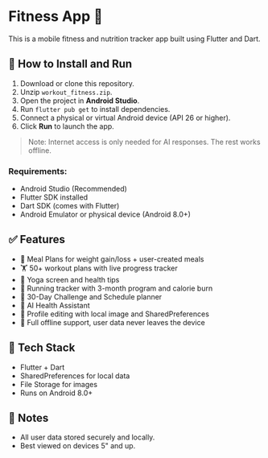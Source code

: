 # Fitness App 📱

This is a mobile fitness and nutrition tracker app built using Flutter and Dart.

## 🔧 How to Install and Run

1. Download or clone this repository.
2. Unzip `workout_fitness.zip`.
3. Open the project in **Android Studio**.
4. Run `flutter pub get` to install dependencies.
5. Connect a physical or virtual Android device (API 26 or higher).
6. Click **Run** to launch the app.

> Note:  Internet access is only needed for AI responses. The rest works offline.
### Requirements:
- Android Studio (Recommended)
- Flutter SDK installed
- Dart SDK (comes with Flutter)
- Android Emulator or physical device (Android 8.0+)

## ✅ Features

- 🥗 Meal Plans for weight gain/loss + user-created meals
- 🏋️ 50+ workout plans with live progress tracker
- 🧘 Yoga screen and health tips
- 🏃 Running tracker with 3-month program and calorie burn
- 🎯 30-Day Challenge and Schedule planner
- 🤖 AI Health Assistant
- 👤 Profile editing with local image and SharedPreferences
- 🔐 Full offline support, user data never leaves the device

## 📂 Tech Stack

- Flutter + Dart
- SharedPreferences for local data
- File Storage for images
- Runs on Android 8.0+

## 📄 Notes

- All user data stored securely and locally.
- Best viewed on devices 5" and up.
